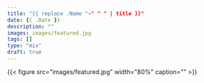 ```yaml
---
title: "{{ replace .Name "-" " " | title }}"
date: {{ .Date }}
description: ""
images: images/featured.jpg
tags: []
type: "mix"
draft: true
---
```


{{< figure src="images/featured.jpg" width="80%" caption="" >}}
